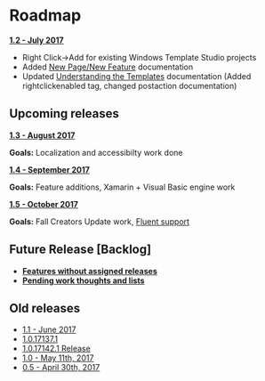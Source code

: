 # Roadmap

**[1.2 - July 2017](https://github.com/Microsoft/WindowsTemplateStudio/issues?q=is%3Aopen+is%3Aissue+milestone%3A1.2)**

* Right Click->Add for existing Windows Template Studio projects
* Added [New Page/New Feature](newitem.md) documentation
* Updated [Understanding the Templates](templates.md) documentation (Added rightclickenabled tag, changed postaction documentation)

## Upcoming releases

**[1.3 - August 2017](https://github.com/Microsoft/WindowsTemplateStudio/issues?q=is%3Aopen+is%3Aissue+milestone%3A1.3)**

**Goals:** Localization and accessibilty work done

**[1.4 - September 2017](https://github.com/Microsoft/WindowsTemplateStudio/issues?q=is%3Aopen+is%3Aissue+milestone%3A1.4)**

**Goals:** Feature additions, Xamarin + Visual Basic engine work

**[1.5 - October 2017](https://github.com/Microsoft/WindowsTemplateStudio/issues?q=is%3Aopen+is%3Aissue+milestone%3A1.5)**

**Goals:** Fall Creators Update work, [Fluent support](https://github.com/Microsoft/WindowsTemplateStudio/wiki/Fluent)

## Future Release [Backlog]

* **[Features without assigned releases](https://github.com/Microsoft/WindowsTemplateStudio/issues?q=is%3Aopen+is%3Aissue+milestone%3ABacklog)**
* **[Pending work thoughts and lists](https://github.com/Microsoft/WindowsTemplateStudio/wiki)**

## Old releases

* [1.1 - June 2017](https://github.com/Microsoft/WindowsTemplateStudio/issues?utf8=%E2%9C%93&q=is%3Aissue%20milestone%3A1.1%20)
* [1.0.17137.1](https://github.com/Microsoft/WindowsTemplateStudio/issues?q=is%3Aopen+is%3Aissue+milestone%3A%221.01+-+Critical+Bug+Fixes%22)
* [1.0.17142.1 Release](https://github.com/Microsoft/WindowsTemplateStudio/issues?q=is%3Aopen+is%3Aissue+milestone%3A%221.01+-+Critical+Bug+Fixes%22)
* [1.0 - May 11th, 2017](https://github.com/Microsoft/WindowsTemplateStudio/issues?q=is%3Aopen+is%3Aissue+milestone%3A1.0)
* [0.5 - April 30th, 2017](https://github.com/Microsoft/WindowsTemplateStudio/issues?q=is%3Aopen+is%3Aissue+milestone%3A0.5)
